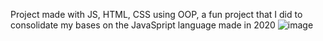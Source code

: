 Project made with JS, HTML, CSS using OOP, a fun project that I did to consolidate my bases on the JavaSpript language made in 2020
![image](https://user-images.githubusercontent.com/85316618/210281937-bbce9c27-3155-42ac-99e8-34aee0d8ace1.png)
